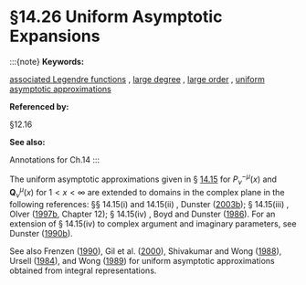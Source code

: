 # §14.26 Uniform Asymptotic Expansions

:::{note}
**Keywords:**

[associated Legendre functions](http://dlmf.nist.gov/search/search?q=associated%20Legendre%20functions) , [large degree](http://dlmf.nist.gov/search/search?q=large%20degree) , [large order](http://dlmf.nist.gov/search/search?q=large%20order) , [uniform asymptotic approximations](http://dlmf.nist.gov/search/search?q=uniform%20asymptotic%20approximations)

**Referenced by:**

§12.16

**See also:**

Annotations for Ch.14
:::

The uniform asymptotic approximations given in § [14.15](./14.15.md "§14.15 Uniform Asymptotic Approximations ‣ Real Arguments ‣ Chapter 14 Legendre and Related Functions") for $P^{-\mu}_{\nu}\left(x\right)$ and $\boldsymbol{Q}^{\mu}_{\nu}\left(x\right)$ for $1<x<\infty$ are extended to domains in the complex plane in the following references: §§ 14.15(i) and 14.15(ii) , Dunster ([2003b](./bib/D.html#bib712 "Uniform asymptotic expansions for associated Legendre functions of large order")); § 14.15(iii) , Olver ([1997b](./bib/O.html#bib1809 "Asymptotics and Special Functions"), Chapter 12); § 14.15(iv) , Boyd and Dunster ([1986](./bib/B.html#bib338 "Uniform asymptotic solutions of a class of second-order linear differential equations having a turning point and a regular singularity, with an application to Legendre functions")). For an extension of § 14.15(iv) to complex argument and imaginary parameters, see Dunster ([1990b](./bib/D.html#bib697 "Uniform asymptotic solutions of second-order linear differential equations having a double pole with complex exponent and a coalescing turning point")).

See also Frenzen ([1990](./bib/F.html#bib834 "Error bounds for a uniform asymptotic expansion of the Legendre function ⁢ Q - m n ( ⁢ cosh z )")), Gil et al. ([2000](./bib/G.html#bib920 "Computing toroidal functions for wide ranges of the parameters")), Shivakumar and Wong ([1988](./bib/S.html#bib2071 "Error bounds for a uniform asymptotic expansion of the Legendre function ⁢ P n - m ( ⁢ cosh z )")), Ursell ([1984](./bib/U.html#bib2294 "Integrals with a large parameter: Legendre functions of large degree and fixed order")), and Wong ([1989](./bib/W.html#bib2438 "Asymptotic Approximations of Integrals")) for uniform asymptotic approximations obtained from integral representations.
